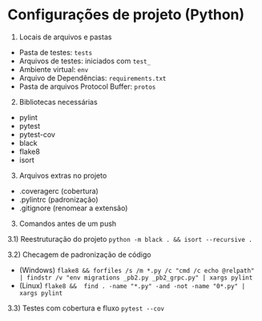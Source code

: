 # Configurações de projeto (Python)

1) Locais de arquivos e pastas
- Pasta de testes: `tests`
- Arquivos de testes: iniciados com `test_`
- Ambiente virtual: `env`
- Arquivo de Dependências: `requirements.txt`
- Pasta de arquivos Protocol Buffer: `protos`

2) Bibliotecas necessárias
- pylint
- pytest
- pytest-cov
- black
- flake8
- isort

3) Arquivos extras no projeto
- .coveragerc (cobertura)
- .pylintrc (padronização)
- .gitignore (renomear a extensão)

3) Comandos antes de um push

3.1) Reestruturação do projeto 
`python -m black . && isort --recursive .`

3.2) Checagem de padronização de código
- (Windows) `flake8 && forfiles /s /m *.py /c "cmd /c echo @relpath" | findstr /v "env migrations _pb2.py _pb2_grpc.py" | xargs pylint`
- (Linux) `flake8 &&  find . -name "*.py" -and -not -name "0*.py" | xargs pylint`

3.3) Testes com cobertura e fluxo
`pytest --cov`
